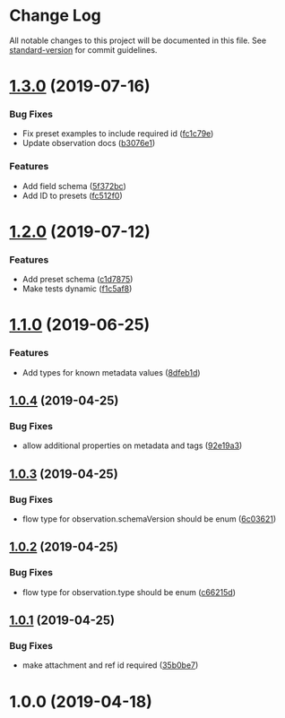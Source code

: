 # Change Log

All notable changes to this project will be documented in this file. See [standard-version](https://github.com/conventional-changelog/standard-version) for commit guidelines.

# [1.3.0](https://github.com/digidem/mapeo-schema/compare/v1.2.0...v1.3.0) (2019-07-16)


### Bug Fixes

* Fix preset examples to include required id ([fc1c79e](https://github.com/digidem/mapeo-schema/commit/fc1c79e))
* Update observation docs ([b3076e1](https://github.com/digidem/mapeo-schema/commit/b3076e1))


### Features

* Add field schema ([5f372bc](https://github.com/digidem/mapeo-schema/commit/5f372bc))
* Add ID to presets ([fc512f0](https://github.com/digidem/mapeo-schema/commit/fc512f0))



# [1.2.0](https://github.com/digidem/mapeo-schema/compare/v1.1.0...v1.2.0) (2019-07-12)


### Features

* Add preset schema ([c1d7875](https://github.com/digidem/mapeo-schema/commit/c1d7875))
* Make tests dynamic ([f1c5af8](https://github.com/digidem/mapeo-schema/commit/f1c5af8))



# [1.1.0](https://github.com/digidem/mapeo-schema/compare/v1.0.4...v1.1.0) (2019-06-25)


### Features

* Add types for known metadata values ([8dfeb1d](https://github.com/digidem/mapeo-schema/commit/8dfeb1d))



## [1.0.4](https://github.com/digidem/mapeo-schema/compare/v1.0.3...v1.0.4) (2019-04-25)


### Bug Fixes

* allow additional properties on metadata and tags ([92e19a3](https://github.com/digidem/mapeo-schema/commit/92e19a3))



## [1.0.3](https://github.com/digidem/mapeo-schema/compare/v1.0.2...v1.0.3) (2019-04-25)


### Bug Fixes

* flow type for observation.schemaVersion should be enum ([6c03621](https://github.com/digidem/mapeo-schema/commit/6c03621))



## [1.0.2](https://github.com/digidem/mapeo-schema/compare/v1.0.1...v1.0.2) (2019-04-25)


### Bug Fixes

* flow type for observation.type should be enum ([c66215d](https://github.com/digidem/mapeo-schema/commit/c66215d))



## [1.0.1](https://github.com/digidem/mapeo-schema/compare/v1.0.0...v1.0.1) (2019-04-25)


### Bug Fixes

* make attachment and ref id required ([35b0be7](https://github.com/digidem/mapeo-schema/commit/35b0be7))



# 1.0.0 (2019-04-18)

